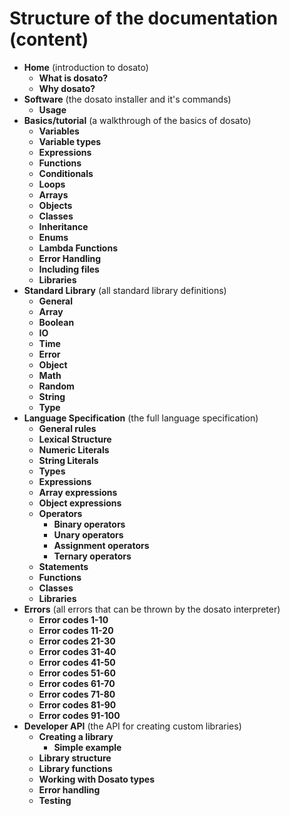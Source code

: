 # Structure of the documentation (content)

- **Home** (introduction to dosato)
    - **What is dosato?**
    - **Why dosato?**
- **Software** (the dosato installer and it's commands)
    - **Usage**
- **Basics/tutorial** (a walkthrough of the basics of dosato)
    - **Variables**
    - **Variable types**
    - **Expressions**
    - **Functions**
    - **Conditionals**
    - **Loops**
    - **Arrays**
    - **Objects**
    - **Classes**
    - **Inheritance**
    - **Enums**
    - **Lambda Functions**
    - **Error Handling**
    - **Including files**
    - **Libraries**
- **Standard Library** (all standard library definitions)
    - **General**
    - **Array**
    - **Boolean**
    - **IO**
    - **Time**
    - **Error**
    - **Object**
    - **Math**
    - **Random**
    - **String**
    - **Type**
- **Language Specification** (the full language specification)
    - **General rules**
    - **Lexical Structure**
    - **Numeric Literals**
    - **String Literals**
    - **Types**
    - **Expressions**
    - **Array expressions**
    - **Object expressions**
    - **Operators**
        - **Binary operators**
        - **Unary operators**
        - **Assignment operators**
        - **Ternary operators**
    - **Statements**
    - **Functions**
    - **Classes**
    - **Libraries**
- **Errors** (all errors that can be thrown by the dosato interpreter)
    - **Error codes 1-10**
    - **Error codes 11-20**
    - **Error codes 21-30**
    - **Error codes 31-40**
    - **Error codes 41-50**
    - **Error codes 51-60**
    - **Error codes 61-70**
    - **Error codes 71-80**
    - **Error codes 81-90**
    - **Error codes 91-100**
- **Developer API** (the API for creating custom libraries)
    - **Creating a library**
        - **Simple example**
    - **Library structure**
    - **Library functions**
    - **Working with Dosato types**
    - **Error handling**
    - **Testing**
    